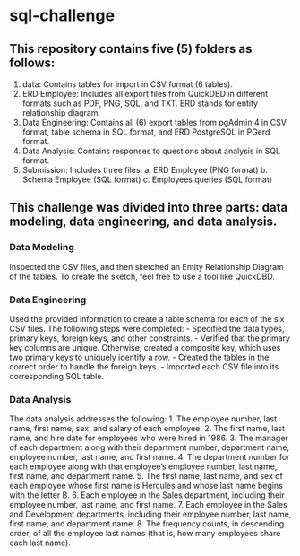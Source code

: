 # sql-challenge
## This repository contains five (5) folders as follows:

1. data: Contains tables for import in CSV format (6 tables).
2. ERD Employee: Includes all export files from QuickDBD in different formats such as PDF, PNG, SQL, and TXT. ERD stands for entity relationship diagram.
3. Data Engineering: Contains all (6) export tables from pgAdmin 4 in CSV format, table schema in SQL format, and ERD PostgreSQL in PGerd format.
4. Data Analysis: Contains responses to questions about analysis in SQL format.
5. Submission: Includes three files:
      a. ERD Employee (PNG format)
      b. Schema Employee (SQL format)
      c. Employees queries (SQL format)

## This challenge was divided into three parts: data modeling, data engineering, and data analysis.

### Data Modeling
Inspected the CSV files, and then sketched an Entity Relationship Diagram of the tables. To create the sketch, feel free to use a tool like QuickDBD.

### Data Engineering
Used the provided information to create a table schema for each of the six CSV files. The following steps were completed:
    - Specified the data types, primary keys, foreign keys, and other constraints.
    - Verified that the primary key columns are unique. Otherwise, created a composite key, which uses two primary keys to uniquely identify a row.
    - Created the tables in the correct order to handle the foreign keys.
    - Imported each CSV file into its corresponding SQL table.
    
### Data Analysis
The data analysis addresses the following:
    1. The employee number, last name, first name, sex, and salary of each employee.
    2. The first name, last name, and hire date for employees who were hired in 1986.
    3. The manager of each department along with their department number, department name, employee number, last name, and first name.
    4. The department number for each employee along with that employee’s employee number, last name, first name, and department name.
    5. The first name, last name, and sex of each employee whose first name is Hercules and whose last name begins with the letter B.
    6. Each employee in the Sales department, including their employee number, last name, and first name.
    7. Each employee in the Sales and Development departments, including their employee number, last name, first name, and department name.
    8. The frequency counts, in descending order, of all the employee last names (that is, how many employees share each last name).
